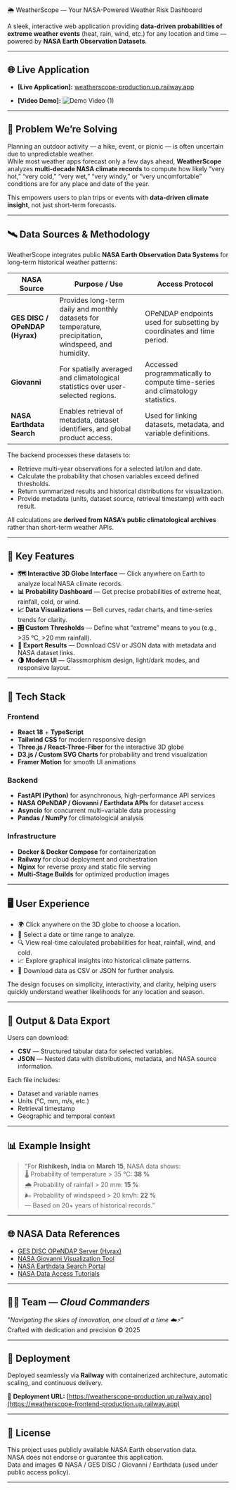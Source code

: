 🌦️ WeatherScope — Your NASA-Powered Weather Risk Dashboard

A sleek, interactive web application providing **data-driven probabilities of extreme weather events** (heat, rain, wind, etc.) for any location and time — powered by **NASA Earth Observation Datasets**.

---

## 🌐 Live Application

- **[Live Application]:** [weatherscope-production.up.railway.app](https://weatherscope-frontend-production.up.railway.app)  

- **[Video Demo]:** ![Demo Video (1)](https://github.com/user-attachments/assets/5acb329a-eca5-4001-832c-c49bf61c98aa)

---

## 🎯 Problem We’re Solving

Planning an outdoor activity — a hike, event, or picnic — is often uncertain due to unpredictable weather.  
While most weather apps forecast only a few days ahead, **WeatherScope** analyzes **multi-decade NASA climate records** to compute how likely “very hot,” “very cold,” “very wet,” “very windy,” or “very uncomfortable” conditions are for any place and date of the year.

This empowers users to plan trips or events with **data-driven climate insight**, not just short-term forecasts.

---

## 🛰️ Data Sources & Methodology

WeatherScope integrates public **NASA Earth Observation Data Systems** for long-term historical weather patterns:

| NASA Source | Purpose / Use | Access Protocol |
|--------------|----------------|----------------|
| **GES DISC / OPeNDAP (Hyrax)** | Provides long-term daily and monthly datasets for temperature, precipitation, windspeed, and humidity. | OPeNDAP endpoints used for subsetting by coordinates and time period. |
| **Giovanni** | For spatially averaged and climatological statistics over user-selected regions. | Accessed programmatically to compute time-series and climatology statistics. |
| **NASA Earthdata Search** | Enables retrieval of metadata, dataset identifiers, and global product access. | Used for linking datasets, metadata, and variable definitions. |

The backend processes these datasets to:
- Retrieve multi-year observations for a selected lat/lon and date.
- Calculate the probability that chosen variables exceed defined thresholds.
- Return summarized results and historical distributions for visualization.
- Provide metadata (units, dataset source, retrieval timestamp) with each result.

All calculations are **derived from NASA’s public climatological archives** rather than short-term weather APIs.

---

## 🌟 Key Features

- **🗺️ Interactive 3D Globe Interface** — Click anywhere on Earth to analyze local NASA climate records.
- **📊 Probability Dashboard** — Get precise probabilities of extreme heat, rainfall, cold, or wind.
- **📈 Data Visualizations** — Bell curves, radar charts, and time-series trends for clarity.
- **🎛️ Custom Thresholds** — Define what “extreme” means to you (e.g., >35 °C, >20 mm rainfall).
- **💾 Export Results** — Download CSV or JSON data with metadata and NASA dataset links.
- **🌗 Modern UI** — Glassmorphism design, light/dark modes, and responsive layout.

---

## 🧠 Tech Stack

### Frontend
- **React 18** + **TypeScript**
- **Tailwind CSS** for modern responsive design
- **Three.js / React-Three-Fiber** for the interactive 3D globe
- **D3.js / Custom SVG Charts** for probability and trend visualization
- **Framer Motion** for smooth UI animations

### Backend
- **FastAPI (Python)** for asynchronous, high-performance API services
- **NASA OPeNDAP / Giovanni / Earthdata APIs** for dataset access
- **Asyncio** for concurrent multi-variable data processing
- **Pandas / NumPy** for climatological analysis

### Infrastructure
- **Docker & Docker Compose** for containerization  
- **Railway** for cloud deployment and orchestration  
- **Nginx** for reverse proxy and static file serving  
- **Multi-Stage Builds** for optimized production images

---

## 🖥️ User Experience

- 🌍 Click anywhere on the 3D globe to choose a location.  
- 📅 Select a date or time range to analyze.  
- 🔍 View real-time calculated probabilities for heat, rainfall, wind, and cold.  
- 📈 Explore graphical insights into historical climate patterns.  
- 💾 Download data as CSV or JSON for further analysis.  

The design focuses on simplicity, interactivity, and clarity, helping users quickly understand weather likelihoods for any location and season.

---

## 📂 Output & Data Export

Users can download:
- **CSV** — Structured tabular data for selected variables.
- **JSON** — Nested data with distributions, metadata, and NASA source information.

Each file includes:
- Dataset and variable names  
- Units (°C, mm, m/s, etc.)  
- Retrieval timestamp  
- Geographic and temporal context  

---

## 📊 Example Insight

> “For **Rishikesh, India** on **March 15**, NASA data shows:  
> 🌡️ Probability of temperature > 35 °C: **38 %**  
> 🌧️ Probability of rainfall > 20 mm: **15 %**  
> 🌬️ Probability of windspeed > 20 km/h: **22 %**  
> — Based on 20+ years of historical records.”

---

## 🌐 NASA Data References

- [GES DISC OPeNDAP Server (Hyrax)](https://disc.gsfc.nasa.gov/services/opendap/)  
- [NASA Giovanni Visualization Tool](https://giovanni.gsfc.nasa.gov/)  
- [NASA Earthdata Search Portal](https://search.earthdata.nasa.gov/)  
- [NASA Data Access Tutorials](https://disc.gsfc.nasa.gov/information/howto)

---

## 🧑‍💻 Team — *Cloud Commanders*

*"Navigating the skies of innovation, one cloud at a time ☁️⚡"*  
Crafted with dedication and precision © 2025  

---

## 🚀 Deployment

Deployed seamlessly via **Railway** with containerized architecture, automatic scaling, and continuous delivery.

🔗 **Deployment URL:** [https://weatherscope-production.up.railway.app](https://weatherscope-frontend-production.up.railway.app)  

---

## 📜 License

This project uses publicly available NASA Earth observation data.  
NASA does not endorse or guarantee this application.  
Data and images © NASA / GES DISC / Giovanni / Earthdata (used under public access policy).

---
